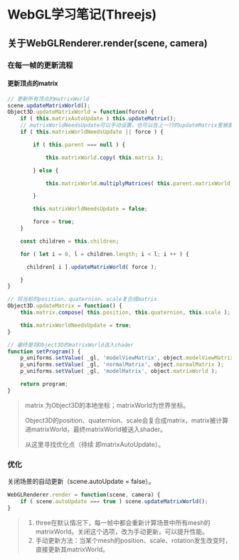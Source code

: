 # WebGL学习笔记\(Threejs\)

## 关于WebGLRenderer.render\(scene, camera\)

### 在每一帧的更新流程

#### 更新顶点的matrix

```js
// 更新所有顶点的matrixWorld
scene.updateMatrixWorld();
Object3D.updateMatrixWorld = function(force) {
    if ( this.matrixAutoUpdate ) this.updateMatrix();
    // matrixWorldNeedsUpdate可以手动设置，也可以在上一行的updateMatrix里被置为true
    if ( this.matrixWorldNeedsUpdate || force ) {

        if ( this.parent === null ) {

            this.matrixWorld.copy( this.matrix );

        } else {

            this.matrixWorld.multiplyMatrices( this.parent.matrixWorld, this.matrix );

        }

        this.matrixWorldNeedsUpdate = false;

        force = true;
    }    

    const children = this.children;

    for ( let i = 0, l = children.length; i < l; i ++ ) {

      children[ i ].updateMatrixWorld( force );

    }
}

// 将当前的position、quaternion、scale复合成matrix
Object3D.updateMatrix = function() {
    this.matrix.compose( this.position, this.quaternion, this.scale );

    this.matrixWorldNeedsUpdate = true;    
}

// 最终是将Object3D的matrixWorld送入shader
function setProgram() {
    p_uniforms.setValue( _gl, 'modelViewMatrix', object.modelViewMatrix );
    p_uniforms.setValue( _gl, 'normalMatrix', object.normalMatrix );
    p_uniforms.setValue( _gl, 'modelMatrix', object.matrixWorld );

    return program;
}
```

> matrix 为Object3D的本地坐标；matrixWorld为世界坐标。
>
> Object3D的position、quaternion、scale会复合成matrix，matrix被计算进matrixWorld，最终matrixWorld被送入shader。
>
> 从这里寻找优化点（待续 即matrixAutoUpdate）。

### 优化

关闭场景的自动更新（scene.autoUpdate = false）。

```js
WebGLRenderer.render = function(scene, camera) {
    if ( scene.autoUpdate === true ) scene.updateMatrixWorld();
}
```

> 1. three在默认情况下，每一帧中都会重新计算场景中所有mesh的matrixWorld。关闭这个选项，改为手动更新，可以提升性能。
> 2. 手动更新方法：当某个mesh的position、scale、rotation发生改变时，直接更新其matrixWorld。



